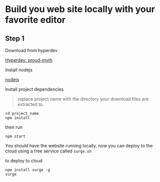 # Build you web site locally with your favorite editor

## Step 1

Download from hyperdev

<a href="https://hyperdev.com/#!/project/proud-myth" target="\_new">
  Hyperdev: proud-myth
</a>

Install nodejs

[nodejs](http://nodejs.org)

Install project dependencies

> replace project name with the directory your download files are extracted to.

```
cd project_name
npm install
```

then run

```
npm start
```

You should have the website running locally, now you can deploy to the cloud using a free service called `surge.sh`

to deploy to cloud

```
npm install surge -g
surge
```
